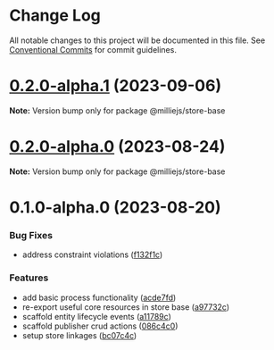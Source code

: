 # Change Log

All notable changes to this project will be documented in this file.
See [Conventional Commits](https://conventionalcommits.org) for commit guidelines.

# [0.2.0-alpha.1](https://github.com/sbonami/milliejs/compare/v0.2.0-alpha.0...v0.2.0-alpha.1) (2023-09-06)

**Note:** Version bump only for package @milliejs/store-base





# [0.2.0-alpha.0](https://github.com/sbonami/milliejs/compare/v0.1.0-alpha.0...v0.2.0-alpha.0) (2023-08-24)

**Note:** Version bump only for package @milliejs/store-base





# 0.1.0-alpha.0 (2023-08-20)


### Bug Fixes

* address constraint violations ([f132f1c](https://github.com/sbonami/milliejs/commit/f132f1ce1cdf52a0faba3529d88e587bda425b15))


### Features

* add basic process functionality ([acde7fd](https://github.com/sbonami/milliejs/commit/acde7fd03868d1ae9efdac8619f9bdd79a0e9fcc))
* re-export useful core resources in store base ([a97732c](https://github.com/sbonami/milliejs/commit/a97732ca6aad8c93617318263494c3cf51a33435))
* scaffold entity lifecycle events ([a11789c](https://github.com/sbonami/milliejs/commit/a11789c28184f2bf8bde615d4628251cffda1809))
* scaffold publisher crud actions ([086c4c0](https://github.com/sbonami/milliejs/commit/086c4c0e130968ff50f8eea94b5c42d36340f028))
* setup store linkages ([bc07c4c](https://github.com/sbonami/milliejs/commit/bc07c4c8ee01d7d66448201b21da98791a21b9b8))

